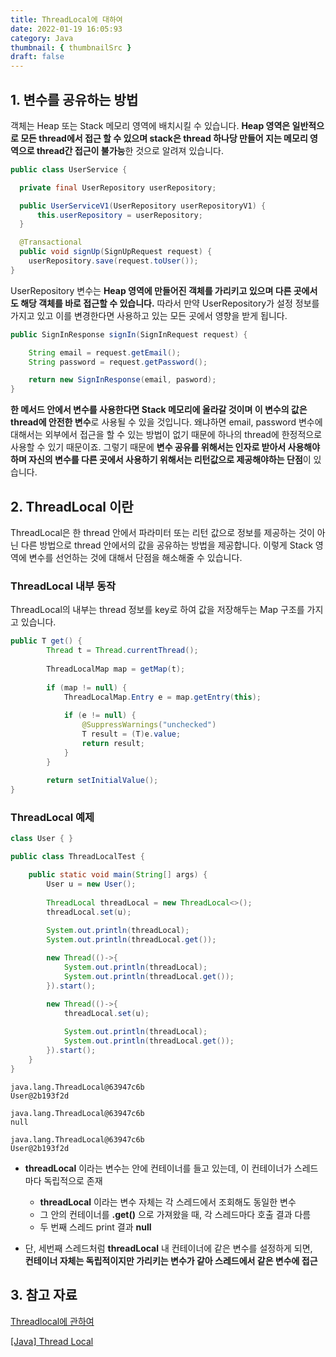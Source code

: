 ```yaml
---
title: ThreadLocal에 대하여
date: 2022-01-19 16:05:93
category: Java
thumbnail: { thumbnailSrc }
draft: false
---
```


## 1. 변수를 공유하는 방법

객체는 Heap 또는 Stack 메모리 영역에 배치시킬 수 있습니다. **Heap 영역은 일반적으로 모든 thread에서 접근 할 수 있으며 stack은 thread 하나당 만들어 지는 메모리 영역으로 thread간 접근이 불가능**한 것으로 알려져 있습니다.

```java
public class UserService {

  private final UserRepository userRepository;

  public UserServiceV1(UserRepository userRepositoryV1) {
      this.userRepository = userRepository;
  }

  @Transactional
  public void signUp(SignUpRequest request) {
    userRepository.save(request.toUser());
}
```

UserRepository 변수는 **Heap 영역에 만들어진 객체를 가리키고 있으며 다른 곳에서도 해당 객체를 바로 접근할 수 있습니다.**  따라서 만약 UserRepository가 설정 정보를 가지고 있고 이를 변경한다면 사용하고 있는 모든 곳에서 영향을 받게 됩니다.

```java
public SignInResponse signIn(SignInRequest request) {

    String email = request.getEmail();
    String password = request.getPassword();

    return new SignInResponse(email, pasword);
}
```

**한 메서드 안에서 변수를 사용한다면 Stack 메모리에 올라갈 것이며 이 변수의 값은 thread에 안전한 변수**로 사용될 수 있을 것입니다. 왜냐하면 email, password 변수에 대해서는 외부에서 접근을 할 수 있는 방법이 없기 때문에 하나의 thread에 한정적으로 사용할 수 있기 때문이죠. 
그렇기 때문에 **변수 공유를 위해서는 인자로 받아서 사용해야하며 자신의 변수를 다른 곳에서 사용하기 위해서는 리턴값으로 제공해야하는 단점**이 있습니다.

## 2. ThreadLocal 이란

ThreadLocal은 한 thread 안에서 파라미터 또는 리턴 값으로 정보를 제공하는 것이 아닌 다른 방법으로 thread 안에서의 값을 공유하는 방법을 제공합니다. 이렇게 Stack 영역에 변수를 선언하는 것에 대해서 단점을 해소해줄 수 있습니다.


### ThreadLocal 내부 동작

ThreadLocal의 내부는 thread 정보를 key로 하여 값을 저장해두는 Map 구조를 가지고 있습니다.

```java
public T get() {
        Thread t = Thread.currentThread();
        
        ThreadLocalMap map = getMap(t);
        
        if (map != null) {
            ThreadLocalMap.Entry e = map.getEntry(this);
            
            if (e != null) {
                @SuppressWarnings("unchecked")
                T result = (T)e.value;
                return result;
            }
        }
        
        return setInitialValue();
}
```

### ThreadLocal 예제

```java
class User { }

public class ThreadLocalTest {

    public static void main(String[] args) {
        User u = new User();
        
        ThreadLocal threadLocal = new ThreadLocal<>();
        threadLocal.set(u);
        
        System.out.println(threadLocal);
        System.out.println(threadLocal.get());

        new Thread(()->{
            System.out.println(threadLocal);
            System.out.println(threadLocal.get());
        }).start();

        new Thread(()->{
            threadLocal.set(u);
            
            System.out.println(threadLocal);
            System.out.println(threadLocal.get());
        }).start();
    }
}
```

```shell
java.lang.ThreadLocal@63947c6b
User@2b193f2d

java.lang.ThreadLocal@63947c6b
null

java.lang.ThreadLocal@63947c6b
User@2b193f2d
```

- **threadLocal** 이라는 변수는 안에 컨테이너를 들고 있는데, 이 컨테이너가 스레드마다 독립적으로 존재
  - **threadLocal**  이라는 변수 자체는 각 스레드에서 조회해도 동일한 변수
  - 그 안의 컨테이너를 **.get()** 으로 가져왔을 때, 각 스레드마다 호출 결과 다름
  - 두 번째 스레드 print 결과 **null**

- 단, 세번째 스레드처럼 **threadLocal**  내 컨테이너에 같은 변수를 설정하게 되면,  
**컨테이너 자체는 독립적이지만 가리키는 변수가 같아 스레드에서 같은 변수에 접근**

## 3. 참고 자료

[Threadlocal에 관하여](https://sabarada.tistory.com/163)

[[Java] Thread Local](https://umbum.dev/1035?category=778552)